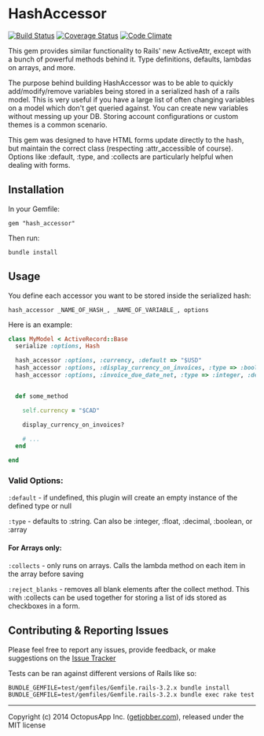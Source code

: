 # HashAccessor

[![Build Status](https://travis-ci.org/GetJobber/hash_accessor.png?branch=testing)](https://travis-ci.org/GetJobber/hash_accessor) [![Coverage Status](https://img.shields.io/coveralls/GetJobber/hash_accessor.svg)](https://coveralls.io/r/GetJobber/hash_accessor) [![Code Climate](https://codeclimate.com/github/GetJobber/hash_accessor.png)](https://codeclimate.com/github/GetJobber/hash_accessor)

This gem provides similar functionality to Rails' new ActiveAttr, except with a bunch of powerful methods behind it. Type definitions, defaults, lambdas on arrays, and more.

The purpose behind building HashAccessor was to be able to quickly add/modify/remove variables being stored in a serialized hash of a rails model. This is very useful if you have a large list of often changing variables on a model which don't get queried against. You can create new variables without messing up your DB. Storing account configurations or custom themes is a common scenario.

This gem was designed to have HTML forms update directly to the hash, but maintain the correct class (respecting :attr_accessible of course). Options like :default, :type, and :collects are particularly helpful when dealing with forms.

## Installation

In your Gemfile:

```
gem "hash_accessor"
```

Then run:

```
bundle install
```

## Usage

You define each accessor you want to be stored inside the serialized hash:

```
hash_accessor _NAME_OF_HASH_, _NAME_OF_VARIABLE_, options
```

Here is an example:

```ruby
class MyModel < ActiveRecord::Base
  serialize :options, Hash

  hash_accessor :options, :currency, :default => "$USD"
  hash_accessor :options, :display_currency_on_invoices, :type => :boolean, :default => true
  hash_accessor :options, :invoice_due_date_net, :type => :integer, :default => 3


  def some_method

    self.currency = "$CAD"

    display_currency_on_invoices?

    # ...
  end

end
```

### Valid Options:

`:default` - if undefined, this plugin will create an empty instance of the defined type or null

`:type` - defaults to :string. Can also be :integer, :float, :decimal, :boolean, or :array

#### For Arrays only:

`:collects` - only runs on arrays. Calls the lambda method on each item in the array before saving

`:reject_blanks` - removes all blank elements after the collect method. This with :collects can be used together for storing a list of ids stored as checkboxes in a form.



## Contributing & Reporting Issues

Please feel free to report any issues, provide feedback, or make suggestions on the [Issue Tracker](http://github.com/GetJobber/hash_accessor/issues)

Tests can be ran against different versions of Rails like so:

```
BUNDLE_GEMFILE=test/gemfiles/Gemfile.rails-3.2.x bundle install
BUNDLE_GEMFILE=test/gemfiles/Gemfile.rails-3.2.x bundle exec rake test
```

---


Copyright (c) 2014 OctopusApp Inc. ([getjobber.com](http://getjobber.com)), released under the MIT license
